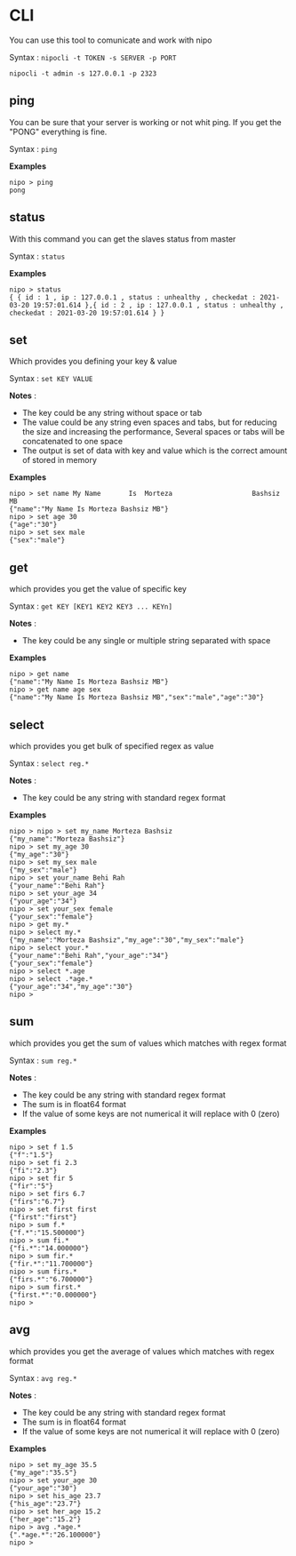 # CLI
You can use this tool to comunicate and work with nipo

Syntax : `nipocli -t TOKEN -s SERVER -p PORT`

    nipocli -t admin -s 127.0.0.1 -p 2323

## ping
You can be sure that your server is working or not whit ping. If you get the "PONG" everything is fine.

Syntax : `ping`

**Examples**

    nipo > ping
    pong


## status
With this command you can get the slaves status from master

Syntax : `status`

**Examples**

    nipo > status
    { { id : 1 , ip : 127.0.0.1 , status : unhealthy , checkedat : 2021-03-20 19:57:01.614 },{ id : 2 , ip : 127.0.0.1 , status : unhealthy , checkedat : 2021-03-20 19:57:01.614 } }


## set
Which provides you defining your key & value

Syntax : `set KEY VALUE`

**Notes** : 
- The key could be any string without space or tab
- The value could be any string even spaces and tabs, but for reducing the size and increasing the performance, Several spaces or tabs will be concatenated to one space
- The output is set of data with key and value which is the correct amount of stored in memory

**Examples**
	
    nipo > set name My Name       Is  Morteza                    Bashsiz		MB
    {"name":"My Name Is Morteza Bashsiz MB"}
    nipo > set age 30
    {"age":"30"}
    nipo > set sex male
    {"sex":"male"}

## get
which provides you get the value of specific key

Syntax : `get KEY [KEY1 KEY2 KEY3 ... KEYn]`

**Notes** : 
- The key could be any single or multiple string separated with space

**Examples**
	
    nipo > get name
    {"name":"My Name Is Morteza Bashsiz MB"}
    nipo > get name age sex
    {"name":"My Name Is Morteza Bashsiz MB","sex":"male","age":"30"}

## select
which provides you get bulk of specified regex as value

Syntax : `select reg.*`

**Notes** : 
- The key could be any string with standard regex format

**Examples**
	
    nipo > nipo > set my_name Morteza Bashsiz
    {"my_name":"Morteza Bashsiz"}
    nipo > set my_age 30
    {"my_age":"30"}
    nipo > set my_sex male
    {"my_sex":"male"}
    nipo > set your_name Behi Rah
    {"your_name":"Behi Rah"}
    nipo > set your_age 34
    {"your_age":"34"}
    nipo > set your_sex female
    {"your_sex":"female"}
    nipo > get my.*
    nipo > select my.*
    {"my_name":"Morteza Bashsiz","my_age":"30","my_sex":"male"}
    nipo > select your.*
    {"your_name":"Behi Rah","your_age":"34"}
    {"your_sex":"female"}
    nipo > select *.age
    nipo > select .*age.*
    {"your_age":"34","my_age":"30"}
    nipo > 

## sum
which provides you get the sum of values which matches with regex format

Syntax : `sum reg.*`

**Notes** : 
- The key could be any string with standard regex format
- The sum is in float64 format
- If the value of some keys are not numerical it will replace with 0 (zero)

**Examples**
	
    nipo > set f 1.5
    {"f":"1.5"}
    nipo > set fi 2.3
    {"fi":"2.3"}
    nipo > set fir 5 
    {"fir":"5"}
    nipo > set firs 6.7
    {"firs":"6.7"}
    nipo > set first first
    {"first":"first"}
    nipo > sum f.*
    {"f.*":"15.500000"}
    nipo > sum fi.*
    {"fi.*":"14.000000"}
    nipo > sum fir.*
    {"fir.*":"11.700000"}
    nipo > sum firs.*
    {"firs.*":"6.700000"}
    nipo > sum first.*
    {"first.*":"0.000000"}
    nipo >
   
## avg
which provides you get the average of values which matches with regex format

Syntax : `avg reg.*`

**Notes** : 
- The key could be any string with standard regex format
- The sum is in float64 format
- If the value of some keys are not numerical it will replace with 0 (zero)

**Examples**
	
    nipo > set my_age 35.5
    {"my_age":"35.5"}
    nipo > set your_age 30
    {"your_age":"30"}
    nipo > set his_age 23.7
    {"his_age":"23.7"}
    nipo > set her_age 15.2
    {"her_age":"15.2"}
    nipo > avg .*age.*
    {".*age.*":"26.100000"}
    nipo >

